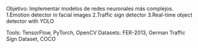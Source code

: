 Objetivo: Implementar modelos de redes neuronales más complejos.
1.Emotion detector in facial images
2.Traffic sign detector
3.Real-time object detector with YOLO

Tools: TensorFlow, PyTorch, OpenCV
Datasets: FER-2013, German Traffic Sign Dataset, COCO
